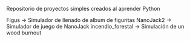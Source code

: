 Repositorio de proyectos simples creados al aprender Python

Figus -> Simulador de llenado de album de figuritas
NanoJack2 -> Simulador de juego de NanoJack
incendio_forestal -> Simulación de un wood burnout
